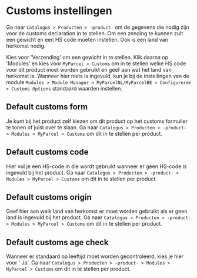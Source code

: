 # Customs instellingen

Ga naar `Catalogus > Producten > -product-` om de gegevens die nodig zijn voor
de customs declaration in te stellen. Om een zending te kunnen zult een gewicht
en een HS code moeten instellen. Ook is een land van herkomst nodig.

<MPImg src="/documentation/prestashop/prestashop-customs-settings.png" alt="PrestaShop custom settings" />

Kies voor 'Verzending' om een gewicht in te stellen. Klik daarna op 'Modules' en
kies voor `MyParcel > Customs` om in te stellen welke HS code voor dit product
moet worden gebruikt en geef aan wat het land van herkomst is. Wanneer hier
niets is ingevuld, kun je bij de instellingen van de
module `Modules > Module Manager > MyParcelNL/MyParcelBE > Configureren > Customs Options`
standaard waarden instellen.

## Default customs form

Je kunt bij het product zelf kiezen om dit product op het customs formulier te
tonen of juist over te slaan. Ga
naar `Catalogus > Producten > -product- > Modules > MyParcel > Customs` om dit
in te stellen per product.

## Default customs code

Hier vul je een HS-code in die wordt gebruikt wanneer er geen HS-code is
ingevuld bij het product. Ga
naar `Catalogus > Producten > -product- > Modules > MyParcel > Customs` om dit
in te stellen per product.

## Default customs origin

Geef hier aan welk land van herkomst er moet worden gebruikt als er geen land is
ingevuld bij het product. Ga
naar `Catalogus > Producten > -product- > Modules > MyParcel > Customs` om dit
in te stellen per product.

## Default customs age check

Wanneer er standaard op leeftijd moet worden gecontroleerd, kies je hier voor '
Ja'. Ga naar `Catalogus > Producten > -product- > Modules > MyParcel > Customs`
om dit in te stellen per product.
